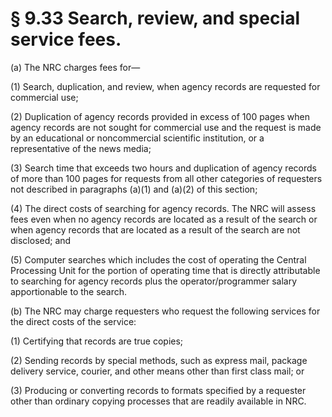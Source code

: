 # § 9.33   Search, review, and special service fees.

(a) The NRC charges fees for—


(1) Search, duplication, and review, when agency records are requested for commercial use;


(2) Duplication of agency records provided in excess of 100 pages when agency records are not sought for commercial use and the request is made by an educational or noncommercial scientific institution, or a representative of the news media;


(3) Search time that exceeds two hours and duplication of agency records of more than 100 pages for requests from all other categories of requesters not described in paragraphs (a)(1) and (a)(2) of this section;


(4) The direct costs of searching for agency records. The NRC will assess fees even when no agency records are located as a result of the search or when agency records that are located as a result of the search are not disclosed; and


(5) Computer searches which includes the cost of operating the Central Processing Unit for the portion of operating time that is directly attributable to searching for agency records plus the operator/programmer salary apportionable to the search.


(b) The NRC may charge requesters who request the following services for the direct costs of the service:


(1) Certifying that records are true copies;


(2) Sending records by special methods, such as express mail, package delivery service, courier, and other means other than first class mail; or


(3) Producing or converting records to formats specified by a requester other than ordinary copying processes that are readily available in NRC.




